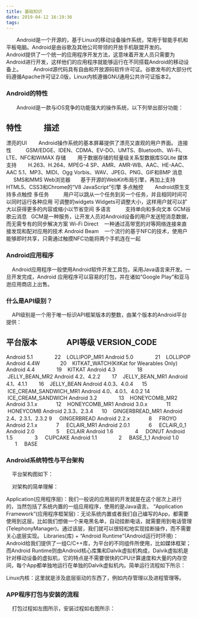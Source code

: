 ```yaml
---
title: 基础知识
date: 2019-04-12 16:19:36
tags:
---
```

&emsp;&emsp;Android是一个开源的，基于Linux的移动设备操作系统，常用于智能手机和平板电脑。Android是由谷歌及其他公司带领的开放手机联盟开发的。
&emsp;&emsp;Android提供了一个统一的应用程序开发方法，这意味着开发人员只需要为Android进行开发，这样他们的应用程序就能够运行在不同搭载Android的移动设备上。
&emsp;&emsp;Android源代码具有自由和开放源码软件许可证。谷歌发布的大部分代码遵循Apache许可证2.0版，Linux内核遵循GNU通用公共许可证版本2。

### Android的特性

&emsp;&emsp;Android是一款与iOS竞争的功能强大的操作系统，以下列举出部分功能：

特性            描述
--------------------
漂亮的UI        Android操作系统的基本屏幕提供了漂亮又直观的用户界面。
连接性          GSM/EDGE、IDEN、CDMA、EV-DO、UMTS、Bluetooth、Wi-Fi、LTE、NFC和WiMAX
存储          用于数据存储的轻量级关系型数据库SQLite
媒体支持        H.263、H.264、MPEG-4 SP、AMR、AMR-WB、AAC、HE-AAC、AAC 5.1、MP3、MIDI、Ogg Vorbis、WAV、JPEG、PNG、GIF和BMP
消息            SMS和MMS
Web浏览器       基于开源的WebKit布局引擎，再加上支持HTML5、CSS3和Chrome的“V8 JavaScript”引擎
多点触控        Android原生支持多点触控
多任务          用户可以跳从一个任务到另一个任务，并且相同时间可以同时运行各种应用
可调整的widgets Widgets可调整大小，这样用户就可以扩大以获得更多的内容或缩小以节省空间
多语言          支持单向和多向文本
GCM谷歌云消息   GCM是一种服务，让开发人员对Android设备的用户发送短消息数据，而无需专有的同步解决方案
Wi-Fi Direct    一种通过高带宽的对等网络连接来直接发现和配对应用的技术
Android Beam    一个流行的基于NFC的技术，使用户能够即时共享，只需通过触摸NFC功能将两个手机连在一起

### Android应用程序

    Android应用程序一般使用Android软件开发工具包，采用Java语言来开发。一旦开发完成，Android 应用程序可以容易的打包，并在诸如“Google Play”和亚马逊应用商店上出售。

### 什么是API级别？

    API级别是一个用于唯一标识API框架版本的整数，由某个版本的Android平台提供：

平台版本                API等级 VERSION_CODE
-------------------------------------------
Android 5.1               22    LOLLIPOP_MR1
Android 5.0               21    LOLLIPOP
Android 4.4W              20    KITKAT_WATCH(KitKat for Wearables Only)
Android 4.4               19    KITKAT
Android 4.3               18    JELLY_BEAN_MR2
Android 4.2、4.2.2        17    JELLY_BEAN_MR1
Android 4.1、4.1.1        16    JELLY_BEAN
Android 4.0.3、4.0.4      15    ICE_CREAM_SANDWICH_MR1
Android 4.0、4.0.1、4.0.2 14    ICE_CREAM_SANDWICH
Android 3.2               13    HONEYCOMB_MR2
Android 3.1.x             12    HONEYCOMB_MR1
Android 3.0.x             11    HONEYCOMB
Android 2.3.3、2.3.4      10    GINGERBREAD_MR1
Android 2.4、2.3.1、2.3.2 9     GINGERBREAD
Android 2.2.x             8     FROYO
Android 2.1.x             7     ECLAIR_MR1
Android 2.0.1             6     ECLAIR_0_1
Android 2.0               5     ECLAIR
Android 1.6               4     DONUT
Android 1.5               3     CUPCAKE
Android 1.1               2     BASE_1_1
Android 1.0               1     BASE

### Android系统特性与平台架构

    平台架构图如下：

    对架构的简单理解：

Application(应用程序层)：我们一般说的应用层的开发就是在这个层次上进行的，当然包括了系统内置的一组应用程序，使用的是Java语言。
“Application Framework”(应用程序框架层)：无论系统内置或者我们自己编写的App，都需要使用到这层。比如我们想做一个来电黑名单，自动挂断电话，就需要用到电话管理(TelephonyManager)。通过该层，我们就可以很轻松地实现挂断操作，而不需要关心底层实现。
Libraries(库) + “Android Runtime”(Android运行时环境)：Android给我们提供了一组C/C++库，为平台的不同组件所使用，比如媒体框架；而Android Runtime则由Android核心库集和Dalvik虚拟机构成，Dalvik虚拟机是针对移动设备的虚拟机，它的特点是不需要很快的CPU计算速度和大量的内存空间，每个App都单独地运行在单独的Dalvik虚拟机内。简单运行流程如下所示：

Linux内核：这里就是涉及底层驱动的东西了，例如内存管理以及进程管理等。

### APP程序打包与安装的流程

    打包过程如左图所示，安装过程如右图所示：
